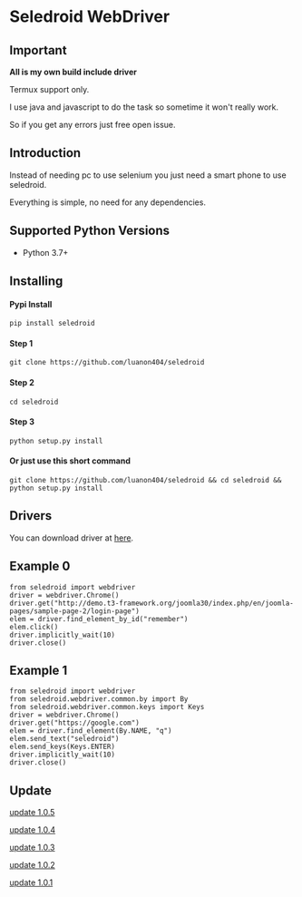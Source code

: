 Seledroid WebDriver
======================

Important
---------

**All is my own build include driver**

Termux support only.

I use java and javascript to do the task so sometime it won't really work.

So if you get any errors just free open issue.

Introduction
------------

Instead of needing pc to use selenium you just need a smart phone to use seledroid.

Everything is simple, no need for any dependencies.

Supported Python Versions
-------------------------

* Python 3.7+

Installing
----------

#### Pypi Install

```pip install seledroid```

#### Step 1

``` git clone https://github.com/luanon404/seledroid ```

#### Step 2

``` cd seledroid ```

#### Step 3

``` python setup.py install ```

#### Or just use this short command

``` git clone https://github.com/luanon404/seledroid && cd seledroid && python setup.py install ```

Drivers
-------

You can download driver at [here](https://github.com/luanon404/seledroid-drivers).

Example 0
---------

```
from seledroid import webdriver
driver = webdriver.Chrome()
driver.get("http://demo.t3-framework.org/joomla30/index.php/en/joomla-pages/sample-page-2/login-page")
elem = driver.find_element_by_id("remember")
elem.click()
driver.implicitly_wait(10)
driver.close()
```

Example 1
---------

```
from seledroid import webdriver
from seledroid.webdriver.common.by import By
from seledroid.webdriver.common.keys import Keys
driver = webdriver.Chrome()
driver.get("https://google.com")
elem = driver.find_element(By.NAME, "q")
elem.send_text("seledroid")
elem.send_keys(Keys.ENTER)
driver.implicitly_wait(10)
driver.close()
```

Update
------

[update 1.0.5](https://github.com/luanon404/seledroid/issues/11)

[update 1.0.4](https://github.com/luanon404/seledroid/issues/9)

[update 1.0.3](https://github.com/luanon404/seledroid/issues/7)

[update 1.0.2](https://github.com/luanon404/seledroid/issues/6)

[update 1.0.1](https://github.com/luanon404/seledroid/issues/3)
